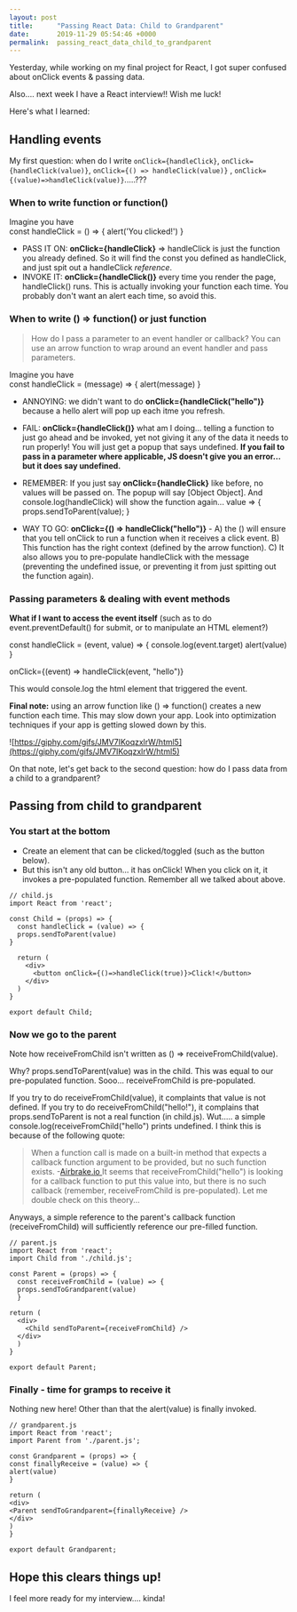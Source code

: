 ```yaml
---
layout: post
title:      "Passing React Data: Child to Grandparent"
date:       2019-11-29 05:54:46 +0000
permalink:  passing_react_data_child_to_grandparent
---
```



Yesterday, while working on my final project for React, I got super confused about onClick events & passing data.

Also.... next week I have a React interview!! Wish me luck!

Here's what I learned:

## Handling events
My first question: when do I write `onClick={handleClick}`,  `onClick={handleClick(value)}`,  `onClick={() => handleClick(value)}` ,  `onClick={(value)=>handleClick(value)}`.....???


### When to write function or function()
Imagine you have  
const handleClick = () => {
  alert('You clicked!')
 }
 
* PASS IT ON: **onClick={handleClick}** => handleClick is just the function you already defined. So it will find the const you defined as handleClick, and just spit out a handleClick *reference*.
* INVOKE IT: **onClick={handleClick()}** every time you render the page, handleClick() runs. This is actually invoking your function each time. You probably don't want an alert each time, so avoid this. 

### When to write () => function() or just function
> How do I pass a parameter to an event handler or callback? You can use an arrow function to wrap around an event handler and pass parameters.

Imagine you have  
const handleClick = (message) => {
  alert(message)
 }
 

*  ANNOYING: we didn't want to do **onClick={handleClick("hello")}** because a hello alert will pop up each itme you refresh.  
* FAIL: **onClick={handleClick()}** what am I doing... telling a function to just go ahead and be invoked, yet not giving it any of the data it needs to run properly! You will just get a popup that says undefined. **If you fail to pass in a parameter where applicable, JS doesn't give you an error... but it does say undefined.**
*  REMEMBER: If you just say **onClick={handleClick}** like before, no values will be passed on. The popup will say [Object Object]. And console.log(handleClick) will show the function again... value => {
    props.sendToParent(value);
  }
	
* WAY TO GO: **onClick={() => handleClick("hello")}** - A) the () will ensure that you tell onClick to run a function when it receives a click event. B) This function has the right context (defined by the arrow function). C) It also allows you to pre-populate handleClick with the message (preventing the undefined issue, or preventing it from just spitting out the function again). 


### Passing parameters & dealing with event methods 

**What if I want to access the event itself** (such as to do event.preventDefault() for submit, or to manipulate an HTML element?)

const handleClick = (event, value) => {
    console.log(event.target)
		alert(value)
}

onClick={(event) => handleClick(event, "hello")}

This would console.log the html element that triggered the event.

**Final note:** using an arrow function like () => function() creates a new function each time. This may slow down your app. Look into optimization techniques if your app is getting slowed down by this. 

![https://giphy.com/gifs/JMV7IKoqzxlrW/html5](https://giphy.com/gifs/JMV7IKoqzxlrW/html5)

On that note, let's get back to the second question: how do I pass data from a child to a grandparent?

## Passing from child to grandparent
### You start at the bottom
* Create an element that can be clicked/toggled (such as the button below).
* But this isn't any old button... it has onClick! When you click on it, it invokes a pre-populated function. Remember all we talked about above. 

```
// child.js
import React from 'react';

const Child = (props) => {
  const handleClick = (value) => {
  props.sendToParent(value)
}

  return (
    <div>
      <button onClick={()=>handleClick(true)}>Click!</button>
    </div>
  )
}

export default Child;
```

### Now we go to the parent
Note how receiveFromChild isn't written as () => receiveFromChild(value). 

Why? props.sendToParent(value) was in the child. This was equal to our pre-populated function.
Sooo... receiveFromChild is pre-populated. 

If you try to do receiveFromChild(value), it complaints that value is not defined.
If you try to do receiveFromChild("hello!"), it complains that props.sendToParent is not a real function (in child.js). Wut..... a simple console.log(receiveFromChild("hello") prints undefined. I think this is because of the following quote:

> When a function call is made on a built-in method that expects a callback function argument to be provided, but no such function exists. -[Airbrake.io ](https://airbrake.io/blog/javascript-error-handling/x-is-not-a-function-typeerror) It seems that receiveFromChild("hello") is looking for a callback function to put this value into, but there is no such callback (remember, receiveFromChild is pre-populated). Let me double check on this theory...

Anyways, a simple reference to the parent's callback function (receiveFromChild) will sufficiently reference our pre-filled function.

```
// parent.js
import React from 'react';
import Child from './child.js';

const Parent = (props) => {
  const receiveFromChild = (value) => {
  props.sendToGrandparent(value)
  }

return (
  <div>
    <Child sendToParent={receiveFromChild} />
  </div>
  )
}

export default Parent;

```
### Finally - time for gramps to receive it

Nothing new here! Other than that the alert(value) is finally invoked.

```
// grandparent.js 
import React from 'react';
import Parent from './parent.js';

const Grandparent = (props) => {
const finallyReceive = (value) => {
alert(value)
}

return (
<div>
<Parent sendToGrandparent={finallyReceive} />
</div>
)
}

export default Grandparent;

```



## Hope this clears things up!
I feel more ready for my interview.... kinda!

